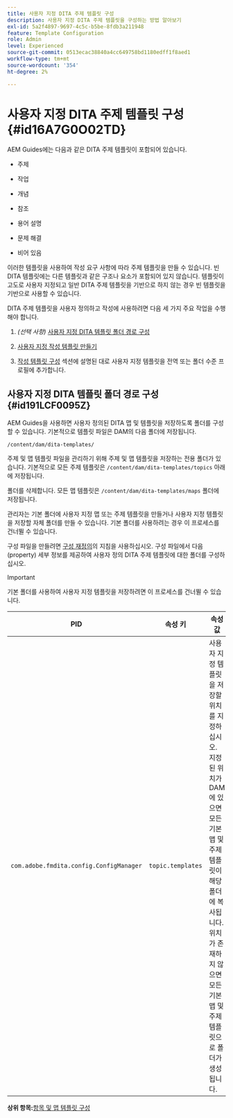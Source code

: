 ```yaml
---
title: 사용자 지정 DITA 주제 템플릿 구성
description: 사용자 지정 DITA 주제 템플릿을 구성하는 방법 알아보기
exl-id: 5a2f4897-9697-4c5c-b5be-8fdb3a211948
feature: Template Configuration
role: Admin
level: Experienced
source-git-commit: 0513ecac38840a4cc649758bd1180edff1f8aed1
workflow-type: tm+mt
source-wordcount: '354'
ht-degree: 2%

---
```


# 사용자 지정 DITA 주제 템플릿 구성 {#id16A7G0O02TD}

AEM Guides에는 다음과 같은 DITA 주제 템플릿이 포함되어 있습니다.

- 주제

- 작업

- 개념

- 참조

- 용어 설명

- 문제 해결

- 비어 있음


이러한 템플릿을 사용하여 작성 요구 사항에 따라 주제 템플릿을 만들 수 있습니다. 빈 DITA 템플릿에는 다른 템플릿과 같은 구조나 요소가 포함되어 있지 않습니다. 템플릿이 고도로 사용자 지정되고 일반 DITA 주제 템플릿을 기반으로 하지 않는 경우 빈 템플릿을 기반으로 사용할 수 있습니다.

DITA 주제 템플릿을 사용자 정의하고 작성에 사용하려면 다음 세 가지 주요 작업을 수행해야 합니다.

1. *\(선택 사항\)* [사용자 지정 DITA 템플릿 폴더 경로 구성](#id191LCF0095Z)

1. [사용자 지정 작성 템플릿 만들기](conf-folder-level.md#id1917D0EG0HJ)

1. [작성 템플릿 구성](conf-folder-level.md#id1889D0IL0Y4) 섹션에 설명된 대로 사용자 지정 템플릿을 전역 또는 폴더 수준 프로필에 추가합니다.


## 사용자 지정 DITA 템플릿 폴더 경로 구성 {#id191LCF0095Z}

AEM Guides을 사용하면 사용자 정의된 DITA 맵 및 템플릿을 저장하도록 폴더를 구성할 수 있습니다. 기본적으로 템플릿 파일은 DAM의 다음 폴더에 저장됩니다.

`/content/dam/dita-templates/`

주제 및 맵 템플릿 파일을 관리하기 위해 주제 및 맵 템플릿을 저장하는 전용 폴더가 있습니다. 기본적으로 모든 주제 템플릿은 `/content/dam/dita-templates/topics` 아래에 저장됩니다.

폴더를 삭제합니다. 모든 맵 템플릿은 `/content/dam/dita-templates/maps` 폴더에 저장됩니다.

관리자는 기본 폴더에 사용자 지정 맵 또는 주제 템플릿을 만들거나 사용자 지정 템플릿을 저장할 자체 폴더를 만들 수 있습니다. 기본 폴더를 사용하려는 경우 이 프로세스를 건너뛸 수 있습니다.

구성 파일을 만들려면 [구성 재정의](download-install-additional-config-override.md#)의 지침을 사용하십시오. 구성 파일에서 다음 \(property\) 세부 정보를 제공하여 사용자 정의 DITA 주제 템플릿에 대한 폴더를 구성하십시오.

>[!IMPORTANT]
>
> 기본 폴더를 사용하여 사용자 지정 템플릿을 저장하려면 이 프로세스를 건너뛸 수 있습니다.

| PID | 속성 키 | 속성 값 |
|---|------------|--------------|
| `com.adobe.fmdita.config.ConfigManager` | `topic.templates` | 사용자 지정 템플릿을 저장할 위치를 지정하십시오.<br> 지정된 위치가 DAM에 있으면 모든 기본 맵 및 주제 템플릿이 해당 폴더에 복사됩니다. 위치가 존재하지 않으면 모든 기본 맵 및 주제 템플릿으로 폴더가 생성됩니다. |

**상위 항목:**&#x200B;[&#x200B;항목 및 맵 템플릿 구성](conf-template-tags.md)
